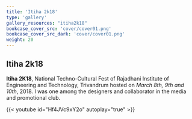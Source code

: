 ```yaml
---
title: 'Itiha 2k18'
type: 'gallery'
gallery_resources: "itiha2k18"
bookcase_cover_src: 'cover/cover01.png'
bookcase_cover_src_dark: 'cover/cover01.png'
weight: 20
---
```


## Itiha 2k18
**Itiha 2K18**, National Techno-Cultural Fest of Rajadhani Institute of Engineering and Technology, Trivandrum hosted on *March 8th, 9th and 10th*, 2018. I was one among the designers and collaborator in the media and promotional club.

{{< youtube id="Hf4JVc9xY2o" autoplay="true" >}}